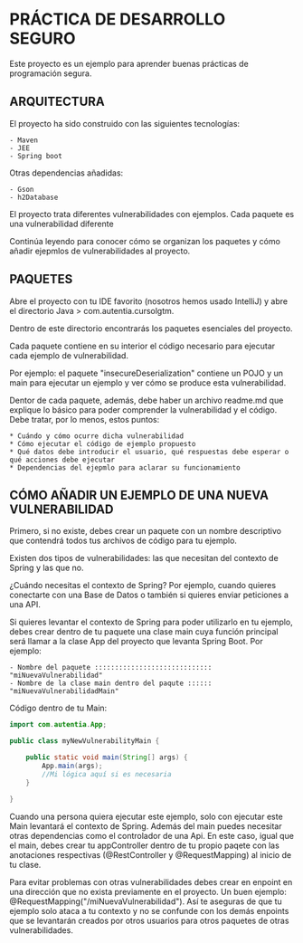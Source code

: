 # PRÁCTICA DE DESARROLLO SEGURO

Este proyecto es un ejemplo para aprender buenas prácticas de programación segura.

## ARQUITECTURA

El proyecto ha sido construido con las siguientes tecnologías:

    - Maven
    - JEE
    - Spring boot
 
Otras dependencias añadidas:

    - Gson
    - h2Database

El proyecto trata diferentes vulnerabilidades con ejemplos. Cada paquete es una vulnerabilidad diferente

Continúa leyendo para conocer cómo se organizan los paquetes y cómo añadir ejepmlos de vulnerabilidades al proyecto.

## PAQUETES

Abre el proyecto con tu IDE favorito (nosotros hemos usado IntelliJ) y abre el directorio Java > com.autentia.cursolgtm.

Dentro de este directorio encontrarás los paquetes esenciales del proyecto.

Cada paquete contiene en su interior el código necesario para ejecutar cada ejemplo de vulnerabilidad.

Por ejemplo: el paquete "insecureDeserialization" contiene un POJO y un main para ejecutar un ejemplo y ver cómo se
produce esta vulnerabilidad.

Dentor de cada paquete, además, debe haber un archivo readme.md que explique lo básico para poder comprender la
vulnerabilidad y el código. Debe tratar, por lo menos, estos puntos:

    * Cuándo y cómo ocurre dicha vulnerabilidad
    * Cómo ejecutar el código de ejemplo propuesto
    * Qué datos debe introducir el usuario, qué respuestas debe esperar o qué acciones debe ejecutar
    * Dependencias del ejepmlo para aclarar su funcionamiento

## CÓMO AÑADIR UN EJEMPLO DE UNA NUEVA VULNERABILIDAD

Primero, si no existe, debes crear un paquete con un nombre descriptivo que contendrá todos tus archivos de código
para tu ejemplo.

Existen dos tipos de vulnerabilidades: las que necesitan del contexto de Spring y las que no.

¿Cuándo necesitas el contexto de Spring? Por ejemplo, cuando quieres conectarte con una Base de Datos o también si
quieres enviar peticiones a una API.

Si quieres levantar el contexto de Spring para poder utilizarlo en tu ejemplo, debes crear dentro de tu paquete una
clase main cuya función principal será llamar a la clase App del proyecto que levanta Spring Boot. Por ejemplo:

    - Nombre del paquete ::::::::::::::::::::::::::::: "miNuevaVulnerabilidad"
    - Nombre de la clase main dentro del paqute :::::: "miNuevaVulnerabilidadMain"

Código dentro de tu Main:

```java
import com.autentia.App;

public class myNewVulnerabilityMain {

    public static void main(String[] args) {
        App.main(args);
        //Mi lógica aquí si es necesaria
    }

}
```

Cuando una persona quiera ejecutar este ejemplo, solo con ejecutar este Main levantará el contexto de Spring. Además del
main puedes necesitar otras dependencias como el controlador de una Api. En este caso, igual que el main, debes crear
tu appController dentro de tu propio paqete con las anotaciones respectivas (@RestController y @RequestMapping) al inicio
de tu clase.

Para evitar problemas con otras vulnerabilidades debes crear en enpoint en una dirección que no exista previamente en
el proyecto. Un buen ejemplo: @RequestMapping("/miNuevaVulnerabilidad"). Así te aseguras de que tu ejemplo solo ataca a
tu contexto y no se confunde con los demás enpoints que se levantarán creados por otros usuarios para otros paquetes
de otras vulnerabilidades.


